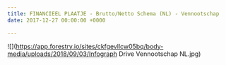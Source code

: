 ```yaml
---
title: FINANCIEEL PLAATJE - Brutto/Netto Schema (NL) - Vennootschap
date: 2017-12-27 00:00:00 +0000

---
```

![](https://app.forestry.io/sites/ckfgevllcw05bq/body-media/uploads/2018/09/03/Infograph Drive Vennootschap NL.jpg)